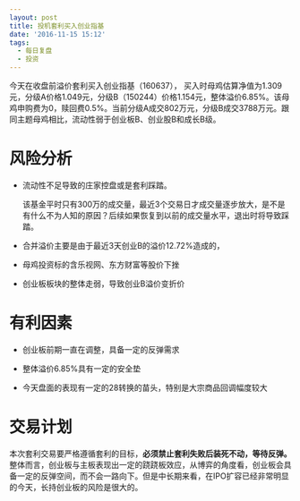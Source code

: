 ```yaml
---
layout: post
title: 投机套利买入创业指基
date: '2016-11-15 15:12'
tags:
  - 每日复盘
  - 投资
---
```


今天在收盘前溢价套利买入创业指基（160637）， 买入时母鸡估算净值为1.309元，分级A价格1.049元，分级B（150244）价格1.154元，整体溢价6.85%。该母鸡申购费为0，赎回费0.5%。当前分级A成交802万元，分级B成交3788万元。跟同主题母鸡相比，流动性弱于创业板B、创业股B和成长B级。

# 风险分析

- 流动性不足导致的庄家控盘或是套利踩踏。

  该基金平时只有300万的成交量，最近3个交易日才成交量逐步放大，是不是有什么不为人知的原因？后续如果恢复到以前的成交量水平，退出时将导致踩踏。

- 合并溢价主要是由于最近3天创业B的溢价12.72%造成的，

- 母鸡投资标的含乐视网、东方财富等股价下挫

- 创业板板块的整体走弱，导致创业B溢价变折价

# 有利因素

- 创业板前期一直在调整，具备一定的反弹需求

- 整体溢价6.85%具有一定的安全垫

- 今天盘面的表现有一定的28转换的苗头，特别是大宗商品回调幅度较大

# 交易计划

本次套利交易要严格遵循套利的目标，**必须禁止套利失败后装死不动，等待反弹。** 整体而言，创业板与主板表现出一定的跷跷板效应，从博弈的角度看，创业板会具备一定的反弹空间，而不会一路向下。但是中长期来看，在IPO扩容已经非常明显的今天，长持创业板的风险是很大的。
